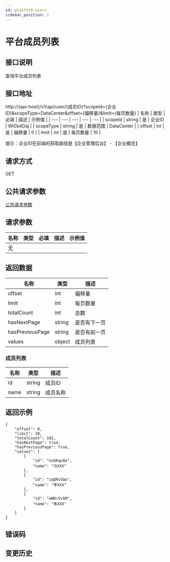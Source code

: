 ```yaml
---
id: platform-users
sidebar_position: 1
---
```


# 平台成员列表

## 接口说明
查询平台成员列表

## 接口地址
http://{api-host}/v1/api/user/{成员ID}?scopeId={企业ID}&scopeType=DataCenter&offset={偏移量}&limit={每页数量}
| 名称 | 类型 | 必填 | 描述 | 示例值 |
| --- | --- | --- | --- | --- |
| scopeId | string | 是 | 企业ID | WlGk4Daj |
| scopeType | string | 是 | 数据范围 | DataCenter |
| offset | int | 是 | 偏移量 | 0 |
| limit | int | 是 | 每页数量 | 10 |

提示：企业ID在前端的获取路径是【企业管理后台】 - 【企业概览】

## 请求方式
GET


## 公共请求参数
[公共请求参数](../open-api-overview#公共请求参数)

## 请求参数
| 名称 | 类型 | 必填 | 描述 | 示例值 |
| --- | --- | --- | --- | --- |
| 无 |  |  |  |  |

## 返回数据
| 名称 | 类型 | 描述 |
| --- | --- | --- |
| offset | int | 偏移量 |
| limit | int | 每页数量 |
| totalCount | int | 总数 |
| hasNextPage | string | 是否有下一页 |
| hasPreviousPage | string | 是否有前一页 |
| values | object | 成员列表 |

### 成员列表
| 名称 | 类型 | 描述 |
| --- | --- | --- |
| id | string | 成员ID |
| name | string | 成员名称 |


## 返回示例
```
{
    "offset": 0,
    "limit": 10,
    "totalCount": 102,
    "hasNextPage": true,
    "hasPreviousPage": true,
    "values": [
        {
            "id": "nxGKqxQa",
            "name": "马XXX"
        },
        {
            "id": "zqQRv5Qo",
            "name": "李XXX"
        },
        {
            "id": "wWDr5vGM",
            "name": "朱XXX"
        }
    ]
}
```

## 错误码

## 变更历史
